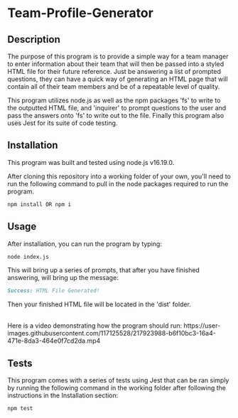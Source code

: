 # Team-Profile-Generator

## Description

The purpose of this program is to provide a simple way for a team manager to enter information about their team that will then be passed into a styled HTML file for their future reference. Just be answering a list of prompted questions, they can have a quick way of generating an HTML page that will contain all of their team members and be of a repeatable level of quality. 

This program utilizes node.js as well as the npm packages 'fs' to write to the outputted HTML file, and 'inquirer' to prompt questions to the user and pass the answers onto 'fs' to write out to the file. Finally this program also uses Jest for its suite of code testing.

## Installation

This program was built and tested using node.js v16.19.0.

After cloning this repository into a working folder of your own, you'll need to run the following command to pull in the node packages required to run the program.

```md
npm install OR npm i
```

## Usage

After installation, you can run the program by typing:

```md
node index.js
```

This will bring up a series of prompts, that after you have finished answering, will bring up the message:

```md
Success: HTML File Generated!
```

Then your finished HTML file will be located in the 'dist' folder.

<br>
Here is a video demonstrating how the program should run:
https://user-images.githubusercontent.com/117125528/217923988-b6f10bc3-16a4-471e-8da3-464e0f7cd2da.mp4


## Tests

This program comes with a series of tests using Jest that can be ran simply by running the following command in the working folder after following the instructions in the Installation section:

```md
npm test
```

